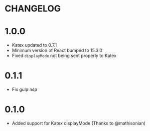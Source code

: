 CHANGELOG
=========

# 1.0.0
- Katex updated to 0.7.1
- Minimum version of React bumped to 15.3.0
- Fixed `displayMode` not being sent properly to Katex

# 0.1.1
- Fix gulp nsp

# 0.1.0
- Added support for Katex displayMode (Thanks to @mathisonian)
